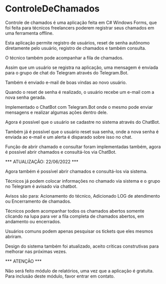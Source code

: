 # ControleDeChamados

Controle de chamados é uma aplicação feita em C# Windows Forms, que foi feita para técnicos freelancers poderem registrar seus chamados em uma ferramenta offline.

Esta aplicação permite registro de usuários, reset de senha autônomo diretamente pelo usuário, registro de chamados e também consulta.

O técnico também pode acompanhar a fila de chamados.

Assim que um usuário se registra na aplicação, uma mensagem é enviada para o grupo de chat do Telegram através do Telegram.Bot.

Também é enviado e-mail de boas vindas ao novo usuário.

Quando o reset de senha é realizado, o usuário recebe um e-mail com a nova senha gerada.

Implementado o ChatBot com Telegram.Bot onde o mesmo pode enviar mensagens e realizar algumas ações dentro dele.

Agora é possível que o usuário se cadastre no sistema através do ChatBot.

Também já é possível que o usuário reset sua senha, onde a nova senha é enviada ao e-mail e um alerta é disparado sobre isso no chat.

Função de abrir chamado e consultar foram implementadas também, agora é possível abrir chamados e consultá-los via ChatBot.

*** ATUALIZAÇÃO: 22/06/2022 ***

Agora também é possível abrir chamados e consultá-los via sistema.

Técnicos já podem colocar informações no chamado via sistema e o grupo no Telegram é avisado via chatbot.

Avisos são para: Acionamento do técnico, Adicionado LOG de atendimento ou Encerramento de chamados.

Técnicos podem acompanhar todos os chamados abertos somente clicando na lupa para ver a fila completa de chamados abertos, em andamento ou encerrados.

Usuários comuns podem apenas pesquisar os tickets que eles mesmos abriram.

Design do sistema também foi atualizado, aceito críticas construtivas para melhorar nas próximas vezes.

*** ATENÇÃO ***

Não será feito módulo de relatórios, uma vez que a aplicação é gratuita. Para inclusão deste módulo, favor entrar em contato.
